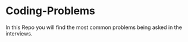 # Coding-Problems
In this Repo you will find the most common problems being asked in the interviews.
